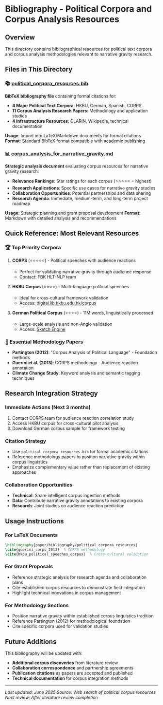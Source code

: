 # Bibliography - Political Corpora and Corpus Analysis Resources

## Overview

This directory contains bibliographical resources for political text corpora and corpus analysis methodologies relevant to narrative gravity research.

## Files in This Directory

### 📚 **[political_corpora_resources.bib](political_corpora_resources.bib)**
**BibTeX bibliography file** containing formal citations for:
- **4 Major Political Text Corpora**: HKBU, German, Spanish, CORPS
- **11 Corpus Analysis Research Papers**: Methodology and application studies
- **4 Infrastructure Resources**: CLARIN, Wikipedia, technical documentation

**Usage**: Import into LaTeX/Markdown documents for formal citations
**Format**: Standard BibTeX format compatible with academic publishing

### 📊 **[corpus_analysis_for_narrative_gravity.md](corpus_analysis_for_narrative_gravity.md)**
**Strategic analysis document** evaluating corpus resources for narrative gravity research:
- **Relevance Rankings**: Star ratings for each corpus (⭐⭐⭐⭐⭐ = highest)
- **Research Applications**: Specific use cases for narrative gravity studies
- **Collaboration Opportunities**: Potential partnerships and data sharing
- **Research Agenda**: Immediate, medium-term, and long-term project roadmap

**Usage**: Strategic planning and grant proposal development
**Format**: Markdown with detailed analysis and recommendations

## Quick Reference: Most Relevant Resources

### 🏆 **Top Priority Corpora**

1. **CORPS** (⭐⭐⭐⭐⭐) - Political speeches with audience reactions
   - Perfect for validating narrative gravity through audience response
   - Contact: FBK HLT-NLP team

2. **HKBU Corpus** (⭐⭐⭐⭐) - Multi-language political speeches
   - Ideal for cross-cultural framework validation
   - Access: [digital.lib.hkbu.edu.hk/corpus](https://digital.lib.hkbu.edu.hk/corpus)

3. **German Political Corpus** (⭐⭐⭐⭐) - 11M words, linguistically processed
   - Large-scale analysis and non-Anglo validation
   - Access: [Sketch Engine](https://sketchengine.eu/german-political-speeches-corpus)

### 📖 **Essential Methodology Papers**

- **Partington (2012)**: "Corpus Analysis of Political Language" - Foundation methods
- **Guerini et al. (2013)**: CORPS methodology - Audience reaction annotation
- **Climate Change Study**: Keyword analysis and semantic tagging techniques

## Research Integration Strategy

### **Immediate Actions** (Next 3 months)
1. Contact CORPS team for audience reaction correlation study
2. Access HKBU corpus for cross-cultural pilot analysis
3. Download German corpus sample for framework testing

### **Citation Strategy**
- Use `political_corpora_resources.bib` for formal academic citations
- Reference methodology papers to position narrative gravity within corpus linguistics
- Emphasize complementary value rather than replacement of existing approaches

### **Collaboration Opportunities**
- **Technical**: Share intelligent corpus ingestion methods
- **Data**: Contribute narrative gravity annotations to existing corpora
- **Research**: Joint studies on audience reaction prediction

## Usage Instructions

### **For LaTeX Documents**
```latex
\bibliography{paper/bibliography/political_corpora_resources}
\cite{guerini_corps_2013}  % CORPS methodology
\cite{hkbu_political_speeches_corpus}  % Cross-cultural validation
```

### **For Grant Proposals**
- Reference strategic analysis for research agenda and collaboration plans
- Cite established corpus resources to demonstrate field integration
- Highlight technical innovations in corpus management

### **For Methodology Sections**
- Position narrative gravity within established corpus linguistics tradition
- Reference Partington (2012) for methodological foundation
- Cite specific corpora used for validation studies

## Future Additions

This bibliography will be updated with:
- **Additional corpus discoveries** from literature review
- **Collaboration correspondence** and partnership agreements  
- **Publication citations** as papers are accepted and published
- **Technical documentation** for corpus integration methods

---

*Last updated: June 2025*
*Source: Web search of political corpus resources*
*Next review: After literature review completion* 